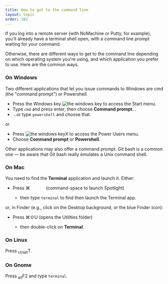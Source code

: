 ```yaml
---
title: How to get to the command line
layout: topic
order: 102
---
```


If you log into a remote server (with NoMachine or Putty, for example), you'll
already have a terminal shell open, with a command line prompt waiting for your
command.

Otherwise, there are different ways to get to the command line depending on
which operating system you're using, and which application you prefer to use.
Here are the common ways.

### On Windows

Two different applications that let you issue commands to Windows are cmd (the
"command prompt") or Powershell.

* Press the Windows key <img class="key" src="{{ site.baseurl }}/images/key-windows.svg" alt="the windows key"> to access the Start menu.
* Type `cmd` and press enter, then choose **Command prompt**...
* ...or type `powershell` and choose that.

or

* Press <img class="key" src="{{ site.baseurl }}/images/key-windows.svg" alt="the windows key"><span class="key">X</span> to access the Power Users menu.
* Choose **Command prompt** or **Powershell**.

Other applications may also offer a command prompt. Git bash is a common one —
be aware that Git bash really emulates a Unix command shell.

### On Mac

You need to find the **Terminal** application and launch it. Either:

* Press <span class="key">⌘</span><span class="key">&nbsp;&nbsp;&nbsp;&nbsp;&nbsp;&nbsp;&nbsp;&nbsp;&nbsp;&nbsp;&nbsp;&nbsp;</span> (command-space to launch Spotlight)

  * then type `terminal` to find then launch the Terminal app.

or, in Finder (e.g., click on the Desktop background, or the blue Finder icon):

* Press <span class="key">⌘</span><span class="key">⇧</span><span class="key">U</span> (opens the Utilities
folder)

  * then double-click on **Terminal**.

### On Linux

Press <span class="key"><sub>ctrl</sub></span><span class="key"><sub>alt</sub></span><span class="key">T</span>.

### On Gnome

Press <span class="key"><sub>alt</sub></span><span class="key">F2</span> and
type `terminal`.
